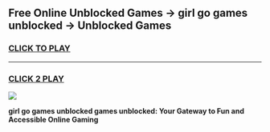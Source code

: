 
## Free Online Unblocked Games → girl go games unblocked → Unblocked Games
<h3>
<a href="https://premium.freeplayer.one?title=girl_go_games_unblocked&ref=21F">CLICK TO PLAY</a></h3>
<hr>

<h3>
<a href="https://premium.freeplayer.one?title=girl_go_games_unblocked&ref=21F">CLICK 2 PLAY</a>
  
</h3>

<a href="https://premium.freeplayer.one?title=girl_go_games_unblocked&ref=21F/"><img src="https://clearcache.store/games.png"></a>


**girl go games unblocked games unblocked: Your Gateway to Fun and Accessible Online Gaming**
